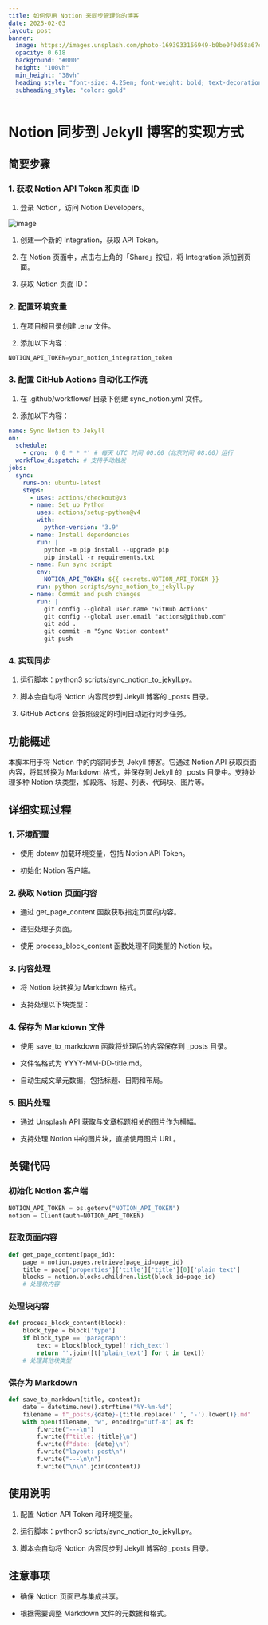 ```yaml
---
title: 如何使用 Notion 来同步管理你的博客
date: 2025-02-03
layout: post
banner:
  image: https://images.unsplash.com/photo-1693933166949-b0be0f0d58a6?crop=entropy&cs=tinysrgb&fit=max&fm=jpg&ixid=M3w2OTIwMzJ8MHwxfHJhbmRvbXx8fHx8fHx8fDE3Mzg1Nzc5ODR8&ixlib=rb-4.0.3&q=80&w=1080
  opacity: 0.618
  background: "#000"
  height: "100vh"
  min_height: "38vh"
  heading_style: "font-size: 4.25em; font-weight: bold; text-decoration: underline"
  subheading_style: "color: gold"
---
```


# Notion 同步到 Jekyll 博客的实现方式

## 简要步骤

### 1. 获取 Notion API Token 和页面 ID

1. 登录 Notion，访问 Notion Developers。

![image](https://prod-files-secure.s3.us-west-2.amazonaws.com/a7a0cc5a-89b9-4cda-8686-1fba0ca52f40/d19c1afe-dea5-4312-9333-786b0ba83054/image.png?X-Amz-Algorithm=AWS4-HMAC-SHA256&X-Amz-Content-Sha256=UNSIGNED-PAYLOAD&X-Amz-Credential=ASIAZI2LB466RQGPI4NV%2F20250203%2Fus-west-2%2Fs3%2Faws4_request&X-Amz-Date=20250203T101944Z&X-Amz-Expires=3600&X-Amz-Security-Token=IQoJb3JpZ2luX2VjEPj%2F%2F%2F%2F%2F%2F%2F%2F%2F%2FwEaCXVzLXdlc3QtMiJHMEUCIQCkrdYwtDhZE3kyEuHZkiJzEQotxOMt6K3o4uumSiHKrAIgUWajcB0hdvZwyAlFNwavORsTbUB3M1BbHKLjQcY0EBcq%2FwMIERAAGgw2Mzc0MjMxODM4MDUiDG%2FDG1jA44h686TlSSrcA7PyB2O0PuU%2BZlWRe0TqD3vtC7gdrymSN1qNDysDJKbZI%2FHsuv2e%2F00kiR38oU8U%2B3e1%2Fs2g55a05BrgX9r%2BXNyiue9hJIhLT9yHAI6zVUFWcxF%2BtDQ2Jp%2FlatyE%2Bh67zC8IuuRhWqWNvx3W9SmzCx1ci05U6FMLA9G8HRway0v3Zr294jk6cc6a3GxdpQ8s7m3PJr1F5WeCNfZjnmGSF6FagEdwmIXOXem5Y%2F5hZBHYzdqRJDC5fiJnY1jzJlc3xNpp5x%2FaDU9gyUbMifc8HiIClebRZMdnr9wtjqXgHhwT8jRYBfg%2B2VAd03L3RKzADMdVG3d5IJfE2Z5B1ae6CX79SUvx8UjLkev5GCPxaKGtAMC0GrtytNLV5fD%2BxuTF5QO9RcBcdS6IUZLHMg5wyFWj4ojFYwauQd0pIfG7XIm3Lv2ZjOl5WeQHRS%2BxRomU23U6h5LS5P6m7gyOGm0khYIEVSkU%2FbwQFr3H24A3uNS9vOn3M298SbeBxqDEflR%2FIyBj4ariyCNAH7Cyg5ok7%2FYf950hpvoZ7hM%2F0l%2BwjEDJ2aPAbkDaPfTH07LtzPwVl2W98O5Lriy7apZibFjn9Lu%2FTzXxxO%2BJnOCSVQXD0iw7LC6WDlOljZzN6T1XMJD0gb0GOqUBCOAtGFT4DJ20GCsMVUIDUTO1HwVyNHskMcwY6b1KO4vF%2Bum77cf9tvzReKMKT8Cr7mN3ldlRHMVaGdpZn5Z67fYxCNV68g6WatDMw93UegzoSo1U7P1GnjSe8yDlkdiNoeFEb28FQZ63D4IbQnEf1ySLPeyfEDCRxrs2U6L9nJ%2BKvUy8UK31HCDydEb9sUeUC2CZhDlzi9sNug%2FAlQS2jlwL2Etr&X-Amz-Signature=1662c9ffc68c7d0f48b6c7714209a97e9b0abdae1380636872fc0bc756a26518&X-Amz-SignedHeaders=host&x-id=GetObject)

1. 创建一个新的 Integration，获取 API Token。

1. 在 Notion 页面中，点击右上角的「Share」按钮，将 Integration 添加到页面。

1. 获取 Notion 页面 ID：


### 2. 配置环境变量

1. 在项目根目录创建 .env 文件。

1. 添加以下内容：

```javascript
NOTION_API_TOKEN=your_notion_integration_token
```

### 3. 配置 GitHub Actions 自动化工作流

1. 在 .github/workflows/ 目录下创建 sync_notion.yml 文件。

1. 添加以下内容：

```yaml
name: Sync Notion to Jekyll
on:
  schedule:
    - cron: '0 0 * * *' # 每天 UTC 时间 00:00（北京时间 08:00）运行
  workflow_dispatch: # 支持手动触发
jobs:
  sync:
    runs-on: ubuntu-latest
    steps:
      - uses: actions/checkout@v3
      - name: Set up Python
        uses: actions/setup-python@v4
        with:
          python-version: '3.9'
      - name: Install dependencies
        run: |
          python -m pip install --upgrade pip
          pip install -r requirements.txt
      - name: Run sync script
        env:
          NOTION_API_TOKEN: ${{ secrets.NOTION_API_TOKEN }}
        run: python scripts/sync_notion_to_jekyll.py
      - name: Commit and push changes
        run: |
          git config --global user.name "GitHub Actions"
          git config --global user.email "actions@github.com"
          git add .
          git commit -m "Sync Notion content"
          git push
```

### 4. 实现同步

1. 运行脚本：python3 scripts/sync_notion_to_jekyll.py。

1. 脚本会自动将 Notion 内容同步到 Jekyll 博客的 _posts 目录。

1. GitHub Actions 会按照设定的时间自动运行同步任务。

## 功能概述

本脚本用于将 Notion 中的内容同步到 Jekyll 博客。它通过 Notion API 获取页面内容，将其转换为 Markdown 格式，并保存到 Jekyll 的 _posts 目录中。支持处理多种 Notion 块类型，如段落、标题、列表、代码块、图片等。

## 详细实现过程

### 1. 环境配置

- 使用 dotenv 加载环境变量，包括 Notion API Token。

- 初始化 Notion 客户端。

### 2. 获取 Notion 页面内容

- 通过 get_page_content 函数获取指定页面的内容。

- 递归处理子页面。

- 使用 process_block_content 函数处理不同类型的 Notion 块。

### 3. 内容处理

- 将 Notion 块转换为 Markdown 格式。

- 支持处理以下块类型：


### 4. 保存为 Markdown 文件

- 使用 save_to_markdown 函数将处理后的内容保存到 _posts 目录。

- 文件名格式为 YYYY-MM-DD-title.md。

- 自动生成文章元数据，包括标题、日期和布局。

### 5. 图片处理

- 通过 Unsplash API 获取与文章标题相关的图片作为横幅。

- 支持处理 Notion 中的图片块，直接使用图片 URL。

## 关键代码

### 初始化 Notion 客户端

```python
NOTION_API_TOKEN = os.getenv("NOTION_API_TOKEN")
notion = Client(auth=NOTION_API_TOKEN)
```

### 获取页面内容

```python
def get_page_content(page_id):
    page = notion.pages.retrieve(page_id=page_id)
    title = page['properties']['title']['title'][0]['plain_text']
    blocks = notion.blocks.children.list(block_id=page_id)
    # 处理块内容
```

### 处理块内容

```python
def process_block_content(block):
    block_type = block['type']
    if block_type == 'paragraph':
        text = block[block_type]['rich_text']
        return ''.join([t['plain_text'] for t in text])
    # 处理其他块类型
```

### 保存为 Markdown

```python
def save_to_markdown(title, content):
    date = datetime.now().strftime("%Y-%m-%d")
    filename = f"_posts/{date}-{title.replace(' ', '-').lower()}.md"
    with open(filename, "w", encoding="utf-8") as f:
        f.write("---\n")
        f.write(f"title: {title}\n")
        f.write(f"date: {date}\n")
        f.write("layout: post\n")
        f.write("---\n\n")
        f.write("\n\n".join(content))
```

## 使用说明

1. 配置 Notion API Token 和环境变量。

1. 运行脚本：python3 scripts/sync_notion_to_jekyll.py。

1. 脚本会自动将 Notion 内容同步到 Jekyll 博客的 _posts 目录。

## 注意事项

- 确保 Notion 页面已与集成共享。

- 根据需要调整 Markdown 文件的元数据和格式。